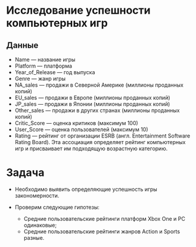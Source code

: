# Исследование успешности компьютерных игр

## Данные

- Name — название игры
- Platform — платформа
- Year_of_Release — год выпуска
- Genre — жанр игры
- NA_sales — продажи в Северной Америке (миллионы проданных копий)
- EU_sales — продажи в Европе (миллионы проданных копий)
- JP_sales — продажи в Японии (миллионы проданных копий)
- Other_sales — продажи в других странах (миллионы проданных копий)
- Critic_Score — оценка критиков (максимум 100)
- User_Score — оценка пользователей (максимум 10)
- Rating — рейтинг от организации ESRB (англ. Entertainment Software Rating Board). Эта ассоциация определяет рейтинг компьютерных игр и присваивает им подходящую возрастную категорию.

# Задача

- Необходимо выявить определяющие успешность игры закономерности. 

- Проверим следующие гипотезы:
  - Средние пользовательские рейтинги платформ Xbox One и PC одинаковые;
  - Средние пользовательские рейтинги жанров Action и Sports разные.